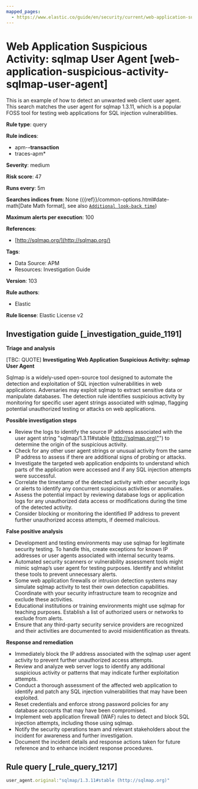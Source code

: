 ```yaml
---
mapped_pages:
  - https://www.elastic.co/guide/en/security/current/web-application-suspicious-activity-sqlmap-user-agent.html
---
```


# Web Application Suspicious Activity: sqlmap User Agent [web-application-suspicious-activity-sqlmap-user-agent]

This is an example of how to detect an unwanted web client user agent. This search matches the user agent for sqlmap 1.3.11, which is a popular FOSS tool for testing web applications for SQL injection vulnerabilities.

**Rule type**: query

**Rule indices**:

* apm-**-transaction**
* traces-apm*

**Severity**: medium

**Risk score**: 47

**Runs every**: 5m

**Searches indices from**: None ({{ref}}/common-options.html#date-math[Date Math format], see also [`Additional look-back time`](docs-content://solutions/security/detect-and-alert/create-detection-rule.md#rule-schedule))

**Maximum alerts per execution**: 100

**References**:

* [http://sqlmap.org/](http://sqlmap.org/)

**Tags**:

* Data Source: APM
* Resources: Investigation Guide

**Version**: 103

**Rule authors**:

* Elastic

**Rule license**: Elastic License v2

## Investigation guide [_investigation_guide_1191]

**Triage and analysis**

[TBC: QUOTE]
**Investigating Web Application Suspicious Activity: sqlmap User Agent**

Sqlmap is a widely-used open-source tool designed to automate the detection and exploitation of SQL injection vulnerabilities in web applications. Adversaries may exploit sqlmap to extract sensitive data or manipulate databases. The detection rule identifies suspicious activity by monitoring for specific user agent strings associated with sqlmap, flagging potential unauthorized testing or attacks on web applications.

**Possible investigation steps**

* Review the logs to identify the source IP address associated with the user agent string "sqlmap/1.3.11#stable ([http://sqlmap.org)"](http://sqlmap.org)") to determine the origin of the suspicious activity.
* Check for any other user agent strings or unusual activity from the same IP address to assess if there are additional signs of probing or attacks.
* Investigate the targeted web application endpoints to understand which parts of the application were accessed and if any SQL injection attempts were successful.
* Correlate the timestamp of the detected activity with other security logs or alerts to identify any concurrent suspicious activities or anomalies.
* Assess the potential impact by reviewing database logs or application logs for any unauthorized data access or modifications during the time of the detected activity.
* Consider blocking or monitoring the identified IP address to prevent further unauthorized access attempts, if deemed malicious.

**False positive analysis**

* Development and testing environments may use sqlmap for legitimate security testing. To handle this, create exceptions for known IP addresses or user agents associated with internal security teams.
* Automated security scanners or vulnerability assessment tools might mimic sqlmap’s user agent for testing purposes. Identify and whitelist these tools to prevent unnecessary alerts.
* Some web application firewalls or intrusion detection systems may simulate sqlmap activity to test their own detection capabilities. Coordinate with your security infrastructure team to recognize and exclude these activities.
* Educational institutions or training environments might use sqlmap for teaching purposes. Establish a list of authorized users or networks to exclude from alerts.
* Ensure that any third-party security service providers are recognized and their activities are documented to avoid misidentification as threats.

**Response and remediation**

* Immediately block the IP address associated with the sqlmap user agent activity to prevent further unauthorized access attempts.
* Review and analyze web server logs to identify any additional suspicious activity or patterns that may indicate further exploitation attempts.
* Conduct a thorough assessment of the affected web application to identify and patch any SQL injection vulnerabilities that may have been exploited.
* Reset credentials and enforce strong password policies for any database accounts that may have been compromised.
* Implement web application firewall (WAF) rules to detect and block SQL injection attempts, including those using sqlmap.
* Notify the security operations team and relevant stakeholders about the incident for awareness and further investigation.
* Document the incident details and response actions taken for future reference and to enhance incident response procedures.


## Rule query [_rule_query_1217]

```js
user_agent.original:"sqlmap/1.3.11#stable (http://sqlmap.org)"
```


